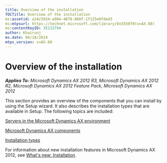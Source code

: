 ```yaml
---
title: Overview of the installation
TOCTitle: Overview of the installation
ms:assetid: a24c5924-a984-4878-888f-1f125e0fded3
ms:mtpsurl: https://technet.microsoft.com/library/Ee355070(v=AX.60)
ms:contentKeyID: 35132794
author: Khairunj
ms.date: 04/18/2014
mtps_version: v=AX.60
---
```


# Overview of the installation 


_**Applies To:** Microsoft Dynamics AX 2012 R3, Microsoft Dynamics AX 2012 R2, Microsoft Dynamics AX 2012 Feature Pack, Microsoft Dynamics AX 2012_

This section provides an overview of the components that you can install by using the Setup wizard. It also describes the installation types that are available in Setup. The following topics are included:

[Servers in the Microsoft Dynamics AX environment](servers-in-the-microsoft-dynamics-ax-environment.md)

[Microsoft Dynamics AX components](microsoft-dynamics-ax-components.md)

[Installation types](installation-types.md)

For information about new installation features in Microsoft Dynamics AX 2012, see [What's new: Installation](what-s-new-installation.md).

  


